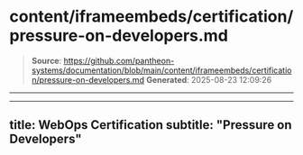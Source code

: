 # content/iframeembeds/certification/pressure-on-developers.md

> **Source**: https://github.com/pantheon-systems/documentation/blob/main/content/iframeembeds/certification/pressure-on-developers.md
> **Generated**: 2025-08-23 12:09:26

---

---
title: WebOps Certification
subtitle: "Pressure on Developers"
---

<Partial file="certification-guide/pressure-on-developers.md" />
